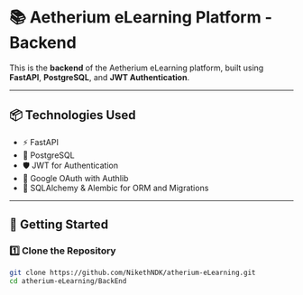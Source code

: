 # 📚 Aetherium eLearning Platform - Backend

This is the **backend** of the Aetherium eLearning platform, built using **FastAPI**, **PostgreSQL**, and **JWT Authentication**.

---

## 📦 Technologies Used

- ⚡ FastAPI
- 🐘 PostgreSQL
- 🛡️ JWT for Authentication
- 🔐 Google OAuth with Authlib
- 🔄 SQLAlchemy & Alembic for ORM and Migrations

---

## 🚀 Getting Started

### 1️⃣ Clone the Repository

```bash
git clone https://github.com/NikethNDK/atherium-eLearning.git
cd atherium-eLearning/BackEnd

